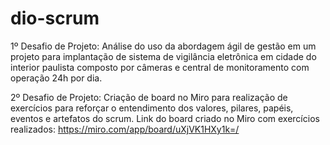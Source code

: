 # dio-scrum
1º Desafio de Projeto: Análise do uso da abordagem ágil de gestão em um projeto para implantação de sistema de vigilância eletrônica em cidade do 
interior paulista composto por câmeras e central de monitoramento com operação 24h por dia.

2º Desafio de Projeto: Criação de board no Miro para realização de exercícios para reforçar o entendimento dos valores, pilares, papéis, eventos e artefatos do scrum.
Link do board criado no Miro com exercícios realizados: https://miro.com/app/board/uXjVK1HXy1k=/
